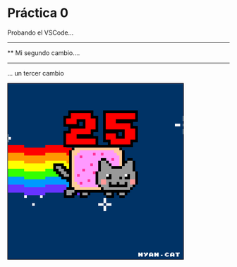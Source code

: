  # Práctica 0
 
 Probando el VSCode...

 ***********************
**  Mi segundo cambio....
*************************

... un tercer cambio


![](Ejercicio2-img1.gif)